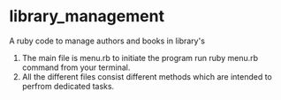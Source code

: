 # library_management
A ruby code to manage authors and books in library's

1) The main file is menu.rb to initiate the program run ruby menu.rb command from your terminal.
2) All the different files consist different methods which are intended to perfrom dedicated tasks.
